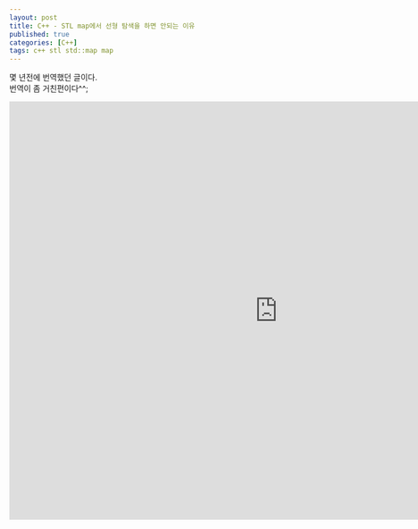 ```yaml
---
layout: post
title: C++ - STL map에서 선형 탐색을 하면 안되는 이유
published: true
categories: [C++]
tags: c++ stl std::map map
---
```

몇 년전에 번역했던 글이다.  
번역이 좀 거친편이다^^;  
  
<iframe src="https://docs.google.com/presentation/d/e/2PACX-1vSDhNNmJ4VNZPAUhbPhAuhmXArPe7lBjH2Gb-lOnbFnp9wO21IdEJx6er7_Cj9Gfw/embed?start=false&loop=false&delayms=3000" frameborder="0" width="960" height="749" allowfullscreen="true" mozallowfullscreen="true" webkitallowfullscreen="true"></iframe>  
  